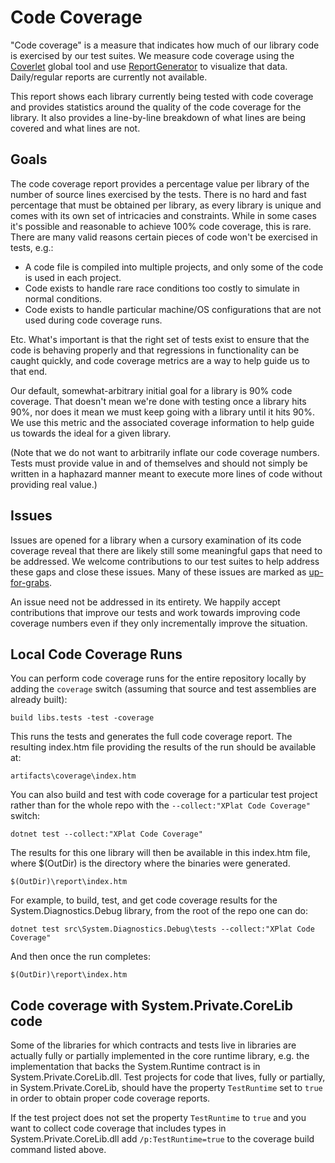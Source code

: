 Code Coverage
=============

"Code coverage" is a measure that indicates how much of our library code is exercised by our test suites. We measure code coverage using the [Coverlet](https://github.com/tonerdo/coverlet) global tool and use [ReportGenerator](https://github.com/danielpalme/ReportGenerator) to visualize that data. Daily/regular reports are currently not available.

This report shows each library currently being tested with code coverage and provides statistics around the quality of the code coverage for the library.  It also provides a line-by-line breakdown of what lines are being covered and what lines are not.

## Goals

The code coverage report provides a percentage value per library of the number of source lines exercised by the tests.  There is no hard and fast percentage that must be obtained per library, as every library is unique and comes with its own set of intricacies and constraints.  While in some cases it's possible and reasonable to achieve 100% code coverage, this is rare.  There are many valid reasons certain pieces of code won't be exercised in tests, e.g.:
- A code file is compiled into multiple projects, and only some of the code is used in each project.
- Code exists to handle rare race conditions too costly to simulate in normal conditions.
- Code exists to handle particular machine/OS configurations that are not used during code coverage runs.

Etc.  What's important is that the right set of tests exist to ensure that the code is behaving properly and that regressions in functionality can be caught quickly, and code coverage metrics are a way to help guide us to that end.

Our default, somewhat-arbitrary initial goal for a library is 90% code coverage.  That doesn't mean we're done with testing once a library hits 90%, nor does it mean we must keep going with a library until it hits 90%.  We use this metric and the associated coverage information to help guide us towards the ideal for a given library.

(Note that we do not want to arbitrarily inflate our code coverage numbers.  Tests must provide value in and of themselves and should not simply be written in a haphazard manner meant to execute more lines of code without providing real value.)

## Issues

Issues are opened for a library when a cursory examination of its code coverage reveal that there are likely still some meaningful gaps that need to be addressed.  We welcome contributions to our test suites to help address these gaps and close these issues.  Many of these issues are marked as [up-for-grabs](https://github.com/dotnet/runtime/labels/up-for-grabs).

An issue need not be addressed in its entirety. We happily accept contributions that improve our tests and work towards improving code coverage numbers even if they only incrementally improve the situation.

## Local Code Coverage Runs

You can perform code coverage runs for the entire repository locally by adding the `coverage` switch (assuming that  source and test assemblies are already built):

    build libs.tests -test -coverage

This runs the tests and generates the full code coverage report. The resulting index.htm file providing the results of the run should be available at:

    artifacts\coverage\index.htm

You can also build and test with code coverage for a particular test project rather than for the whole repo with the `--collect:"XPlat Code Coverage"` switch:

    dotnet test --collect:"XPlat Code Coverage"

The results for this one library will then be available in this index.htm file, where $(OutDir) is the directory where the binaries were generated.

    $(OutDir)\report\index.htm

For example, to build, test, and get code coverage results for the System.Diagnostics.Debug library, from the root of the repo one can do:

    dotnet test src\System.Diagnostics.Debug\tests --collect:"XPlat Code Coverage"

And then once the run completes:

    $(OutDir)\report\index.htm

## Code coverage with System.Private.CoreLib code

Some of the libraries for which contracts and tests live in libraries are actually fully or partially implemented in the core runtime library, e.g. the implementation that backs the System.Runtime contract is in System.Private.CoreLib.dll. Test projects for code that lives, fully or partially, in System.Private.CoreLib, should have the property `TestRuntime` set to `true` in order to obtain proper code coverage reports.

If the test project does not set the property `TestRuntime` to `true` and you want to collect code coverage that includes types in System.Private.CoreLib.dll add `/p:TestRuntime=true` to the coverage build command listed above.
